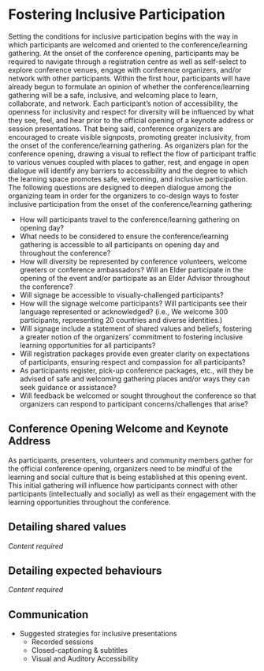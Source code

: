 # Fostering Inclusive Participation

Setting the conditions for inclusive participation begins with the way in which participants are welcomed and oriented to the conference/learning gathering. At the onset of the conference opening, participants may be required to navigate through a registration centre as well as self-select to explore conference venues, engage with conference organizers, and/or network with other participants.  Within the first hour, participants will have already begun to formulate an opinion of whether the conference/learning gathering will be a safe, inclusive, and welcoming place to learn, collaborate, and network.  Each participant’s notion of accessibility, the openness for inclusivity and respect for diversity will be influenced by what they see, feel, and hear prior to the official opening of a keynote address or session presentations.  That being said, conference organizers are encouraged to create visible signposts, promoting greater inclusivity, from the onset of the conference/learning gathering. As organizers plan for the conference opening, drawing a visual to reflect the flow of participant traffic to various venues coupled with places to gather, rest, and engage in open dialogue will identify any barriers to accessibility and the degree to which the learning space promotes safe, welcoming, and  inclusive participation.  The following questions are designed to deepen dialogue among the organizing team in order for the organizers to co-design ways to foster inclusive participation from the onset of the conference/learning gathering:

- How will participants travel to the conference/learning gathering on opening day?
- What needs to be considered to ensure the conference/learning gathering is accessible to all participants on opening day and throughout the conference?
- How will diversity be represented by conference volunteers, welcome greeters or conference ambassadors? Will an Elder participate in the opening of the event and/or participate as an Elder Advisor throughout the conference?
- Will signage be accessible to visually-challenged participants?
- How will the signage welcome participants?  Will participants see their language represented or acknowledged? (i.e., We welcome 300 participants, representing 20 countries and diverse identities.) 
- Will signage include a statement of shared values and beliefs, fostering a greater notion of the organizers’ commitment to fostering  inclusive learning opportunities for all participants? 
- Will registration packages provide even greater clarity on expectations of participants, ensuring respect and compassion for all participants?
- As participants register, pick-up conference packages, etc., will they be advised of safe and welcoming gathering places and/or ways they can seek guidance or assistance?
- Will  feedback be welcomed or sought throughout the conference so that organizers can respond to participant concerns/challenges that arise?

## Conference Opening Welcome and Keynote Address
As participants, presenters, volunteers and community members gather for the official conference opening, organizers need to be mindful of the learning and social culture that is being established at this opening event.  This initial gathering will influence how participants connect with other participants (intellectually and socially) as well as their engagement with the learning opportunities throughout the conference. 

## Detailing shared values

*Content required*

## Detailing expected behaviours

*Content required*

## Communication

- Suggested strategies for inclusive presentations
    - Recorded sessions
    - Closed-captioning & subtitles
    - Visual and Auditory Accessibility
